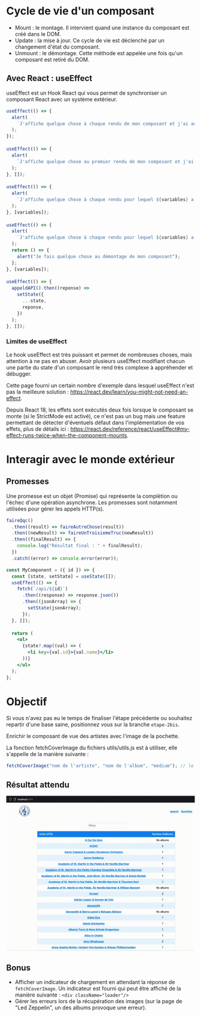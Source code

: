 # Cycle de vie d'un composant

- Mount : le montage. Il intervient quand une instance du composant est créé dans le DOM.
- Update : la mise à jour. Ce cycle de vie est déclenché par un changement d'état du composant.
- Unmount : le démontage. Cette méthode est appelée une fois qu'un composant est retiré du DOM.

## Avec React : useEffect

useEffect est un Hook React qui vous permet de synchroniser un composant React avec un système extérieur.

```js
useEffect(() => {
  alert(
    `J'affiche quelque chose à chaque rendu de mon composant et j'ai accès à ses ${variables}`
  );
});

useEffect(() => {
  alert(
    `J'affiche quelque chose au premier rendu de mon composant et j'ai accès à ses ${variables}`
  );
}, []);

useEffect(() => {
  alert(
    `J'affiche quelque chose à chaque rendu pour lequel ${variables} a changé`
  );
}, [variables]);

useEffect(() => {
  alert(
    `J'affiche quelque chose à chaque rendu pour lequel ${variables} a changé`
  );
  return () => {
    alert("Je fais quelque chose au démontage de mon composant");
  };
}, [variables]);

useEffect(() => {
  appeldAPI().then((reponse) =>
    setState({
      ...state,
      reponse,
    })
  );
}, []);
```

### Limites de useEffect

Le hook useEffect est très puissant et permet de nombreuses choses, mais attention à ne pas en abuser. Avoir plusieurs useEffect modifiant chacun une partie du state d'un composant le rend très complexe à appréhender et débugger.

Cette page fourni un certain nombre d'exemple dans lesquel useEffect n'est pas la meilleure solution : https://react.dev/learn/you-might-not-need-an-effect.

Depuis React 18, les effets sont exécutés deux fois lorsque le composant se monte (si le StrictMode est activé), ce n'est pas un bug mais une feature permettant de détecter d'éventuels défaut dans l'implémentation de vos effets, plus de détails ici : https://react.dev/reference/react/useEffect#my-effect-runs-twice-when-the-component-mounts.

# Interagir avec le monde extérieur

## Promesses

Une promesse est un objet (Promise) qui représente la complétion ou l'échec d'une opération asynchrone. Les promesses sont notamment utilisées pour gérer les appels HTTP(s).

```js
faireQqc()
  .then((result) => faireAutreChose(result))
  .then((newResult) => faireUnTroisiemeTruc(newResult))
  .then((finalResult) => {
    console.log("Résultat final : " + finalResult);
  })
  .catch((error) => console.error(error));
```

```jsx
const MyComponent = ({ id }) => {
  const [state, setState] = useState([]);
  useEffect(() => {
    fetch(`/api/${id}`)
      .then((response) => response.json())
      .then((jsonArray) => {
        setState(jsonArray);
      });
  }, []);

  return (
    <ul>
      {state?.map((val) => (
        <li key={val.id}>{val.name}</li>
      ))}
    </ul>
  );
};
```

# Objectif

Si vous n'avez pas eu le temps de finaliser l'étape précédente ou souhaitez repartir d'une base saine, positionnez vous sur la branche `etape-2bis`.

Enrichir le composant de vue des artistes avec l'image de la pochette.

La fonction fetchCoverImage du fichiers utils/utils.js est à utiliser, elle s'appelle de la manière suivante :

```js
fetchCoverImage("nom de l'artiste", "nom de l'album", "medium"); // le 3è paramètre peut-être small ou medium en fonction de la taille souhaitée
```

## Résultat attendu

![resultat-etape-3](../assets/img/resultat-etape-3.gif)

## Bonus

- Afficher un indicateur de chargement en attendant la réponse de `fetchCoverImage`. Un indicateur est fourni qui peut être affiché de la manière suivante : `<div className="loader"/>`
- Gérer les erreurs lors de la récupération des images (sur la page de "Led Zeppelin", un des albums provoque une erreur).
